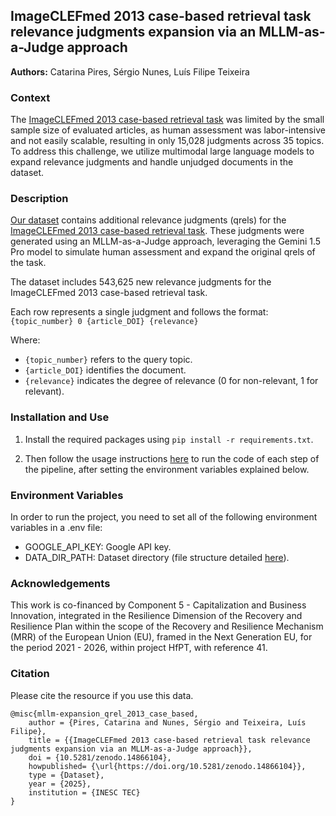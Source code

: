 ## ImageCLEFmed 2013 case-based retrieval task relevance judgments expansion via an MLLM-as-a-Judge approach

<b>Authors:</b> Catarina Pires, Sérgio Nunes, Luís Filipe Teixeira

### Context

The [ImageCLEFmed 2013 case-based retrieval task](https://www.imageclef.org/2013/medical) was limited by the small sample size of evaluated articles, as human assessment was labor-intensive and not easily scalable, resulting in only 15,028 judgments across 35 topics. To address this challenge, we utilize multimodal large language models to expand relevance judgments and handle unjudged documents in the dataset.

### Description

[Our dataset](https://doi.org/10.5281/zenodo.14866104) contains additional relevance judgments (qrels) for the [ImageCLEFmed 2013 case-based retrieval task](https://www.imageclef.org/2013/medical). These judgments were generated using an MLLM-as-a-Judge approach, leveraging the Gemini 1.5 Pro model to simulate human assessment and expand the original qrels of the task.

The dataset includes 543,625 new relevance judgments for the ImageCLEFmed 2013 case-based retrieval task.

Each row represents a single judgment and follows the format:
`{topic_number} 0 {article_DOI} {relevance}`

Where:
- `{topic_number}` refers to the query topic.
- `{article_DOI}` identifies the document.
- `{relevance}` indicates the degree of relevance (0 for non-relevant, 1 for relevant).


### Installation and Use
1. Install the required packages using `pip install -r requirements.txt`.

2. Then follow the usage instructions [here](src/README.md) to run the code of each step of the pipeline, after setting the environment variables explained below.


### Environment Variables

In order to run the project, you need to set all of the following environment variables in a .env file:

- GOOGLE_API_KEY: Google API key.
- DATA_DIR_PATH: Dataset directory (file structure detailed [here](https://github.com/catarinaopires/eval-multimodal-medical-case-retrieval/blob/main/README.md#dataset)).


### Acknowledgements

This work is co-financed by Component 5 - Capitalization and Business Innovation, integrated in the Resilience Dimension of the Recovery and Resilience Plan within the scope of the Recovery and Resilience Mechanism (MRR) of the European Union (EU), framed in the Next Generation EU, for the period 2021 - 2026, within project HfPT, with reference 41.

### Citation

Please cite the resource if you use this data.

```
@misc{mllm-expansion_qrel_2013_case_based,
    author = {Pires, Catarina and Nunes, Sérgio and Teixeira, Luís Filipe},
    title = {{ImageCLEFmed 2013 case-based retrieval task relevance judgments expansion via an MLLM-as-a-Judge approach}},
    doi = {10.5281/zenodo.14866104},
    howpublished= {\url{https://doi.org/10.5281/zenodo.14866104}},
    type = {Dataset},
    year = {2025},
    institution = {INESC TEC}
}
```